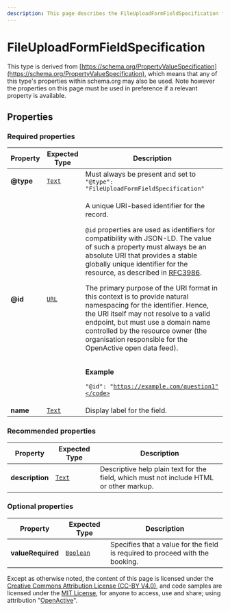 ```yaml
---
description: This page describes the FileUploadFormFieldSpecification type.
---
```


# FileUploadFormFieldSpecification

This type is derived from [https://schema.org/PropertyValueSpecification](https://schema.org/PropertyValueSpecification), which means that any of this type's properties within schema.org may also be used. Note however the properties on this page must be used in preference if a relevant property is available.

## **Properties**

### **Required properties**

| Property  | Expected Type                      | Description                                                                                                                                                                                                                                                                                                                                                                                                                                                                                                                                                                                                                                                                                                                                                       |
| --------- | ---------------------------------- | ----------------------------------------------------------------------------------------------------------------------------------------------------------------------------------------------------------------------------------------------------------------------------------------------------------------------------------------------------------------------------------------------------------------------------------------------------------------------------------------------------------------------------------------------------------------------------------------------------------------------------------------------------------------------------------------------------------------------------------------------------------------- |
| **@type** |  [`Text`](https://schema.org/Text) |  Must always be present and set to `"@type": "FileUploadFormFieldSpecification"`                                                                                                                                                                                                                                                                                                                                                                                                                                                                                                                                                                                                                                                                                  |
| **@id**   |  [`URL`](https://schema.org/URL)   | <p>A unique URI-based identifier for the record.</p><p><code>@id</code> properties are used as identifiers for compatibility with JSON-LD. The value of such a property must always be an absolute URI that provides a stable globally unique identifier for the resource, as described in <a href="https://tools.ietf.org/html/rfc3986">RFC3986</a>.</p><p>The primary purpose of the URI format in this context is to provide natural namespacing for the identifier. Hence, the URI itself may not resolve to a valid endpoint, but must use a domain name controlled by the resource owner (the organisation responsible for the OpenActive open data feed).</p><p><br><strong>Example</strong></p><p><code>"@id": "https://example.com/question1"</code></p> |
| **name**  |  [`Text`](https://schema.org/Text) | Display label for the field.                                                                                                                                                                                                                                                                                                                                                                                                                                                                                                                                                                                                                                                                                                                                      |

### **Recommended properties**

| Property        | Expected Type                      | Description                                                                             |
| --------------- | ---------------------------------- | --------------------------------------------------------------------------------------- |
| **description** |  [`Text`](https://schema.org/Text) | Descriptive help plain text for the field, which must not include HTML or other markup. |

### **Optional properties**

| Property          | Expected Type                            | Description                                                                   |
| ----------------- | ---------------------------------------- | ----------------------------------------------------------------------------- |
| **valueRequired** |  [`Boolean`](https://schema.org/Boolean) | Specifies that a value for the field is required to proceed with the booking. |

Except as otherwise noted, the content of this page is licensed under the [Creative Commons Attribution License (CC-BY V4.0)](https://creativecommons.org/licenses/by/4.0/), and code samples are licensed under the [MIT License](https://opensource.org/licenses/MIT), for anyone to access, use and share; using attribution "[OpenActive](https://www.openactive.io)".
